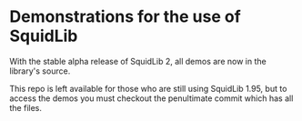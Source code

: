 # Demonstrations for the use of SquidLib

With the stable alpha release of SquidLib 2, all demos are now in the library's source.

This repo is left available for those who are still using SquidLib 1.95, but to access the demos you must checkout the penultimate commit which has all the files.